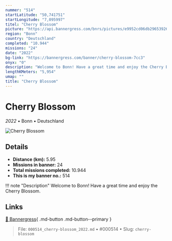 ```yaml
---
nummer: "514"
startLatitude: "50,741751"
startLongitude: "7,095997"
titel: "Cherry Blossom"
picture: "https://api.bannergress.com/bnrs/pictures/e9952cd06db29653926eedd0a0c39360"
region: "Bonn"
country: "Deutschland"
completed: "10.944"
missions: "24"
date: "2022"
bg-link: "https://bannergress.com/banner/cherry-blossom-7cc3"
onyx: "0"
description: "Welcome to Bonn! Have a great time and enjoy the Cherry Blossom."
lengthKMeters: "5,954"
umap: ""
title: "Cherry Blossom"
---
```

# Cherry Blossom

*2022* • Bonn • Deutschland

![Cherry Blossom](https://api.bannergress.com/bnrs/pictures/e9952cd06db29653926eedd0a0c39360)

## Details
- **Distance (km):** 5.95
- **Missions in banner:** 24
- **Total missions completed:** 10.944
- **This is my banner no.:** 514


!!! note "Description"
    Welcome to Bonn! Have a great time and enjoy the Cherry Blossom.



## Links
[🔗 Bannergress](https://bannergress.com/banner/cherry-blossom-7cc3){ .md-button .md-button--primary }



> File: `000514_cherry-blossom_2022.md` • #000514 • Slug: `cherry-blossom`
